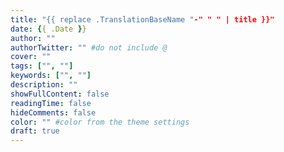 ```yaml
---
title: "{{ replace .TranslationBaseName "-" " " | title }}"
date: {{ .Date }}
author: ""
authorTwitter: "" #do not include @
cover: ""
tags: ["", ""]
keywords: ["", ""]
description: ""
showFullContent: false
readingTime: false
hideComments: false
color: "" #color from the theme settings
draft: true
---
```

